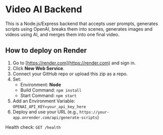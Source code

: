 # Video AI Backend

This is a Node.js/Express backend that accepts user prompts, generates scripts using OpenAI, breaks them into scenes, generates images and videos using AI, and merges them into one final video.

## How to deploy on Render

1. Go to [https://render.com](https://render.com) and sign in.
2. Click **New Web Service**.
3. Connect your GitHub repo or upload this zip as a repo.
4. Set:
   - Environment: **Node**
   - Build Command: `npm install`
   - Start Command: `npm start`
5. Add an Environment Variable:  
   `OPENAI_API_KEY=your_api_key_here`
6. Deploy and use your URL (e.g., `https://your-app.onrender.com/api/generate-scripts`)

Health check: `GET /health`
